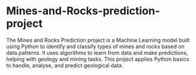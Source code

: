 # Mines-and-Rocks-prediction-project
The Mines and Rocks Prediction project is a Machine Learning model built using Python to identify and classify types of mines and rocks based on data patterns. It uses algorithms to learn from data and make predictions, helping with geology and mining tasks. This project applies Python basics to handle, analyse, and predict geological data.
